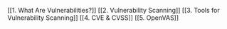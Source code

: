 [[1. What Are Vulnerabilities?]]
[[2. Vulnerability Scanning]]
[[3. Tools for Vulnerability Scanning]]
[[4. CVE & CVSS]]
[[5. OpenVAS]]
